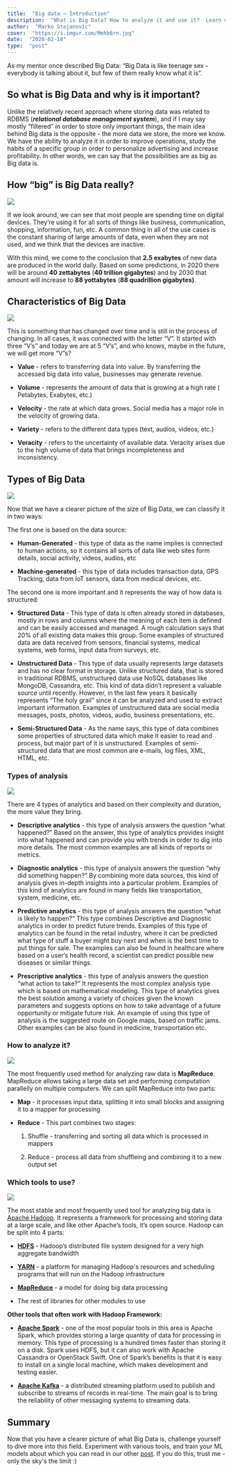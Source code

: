 ```yaml
---
title:  "Big data – Introduction"
description:  "What is Big Data? How to analyze it and use it?  Learn more in this blog post!"
author:  "Marko Stojanovic"
cover:  "https://i.imgur.com/Mmhb6rn.jpg"
date:  "2020-02-18"
type:  "post"
---
```


As my mentor once described Big Data: “Big Data is like teenage sex - everybody is talking about it, but few of them really know what it is”.


## So what is Big Data and why is it important?

Unlike the relatively recent approach where storing data was related to RDBMS (**_relational database management system_**), and if I may say mostly “filtered” in order to store only important things, the main idea behind Big data is the opposite - the more data we store, the more we know. We have the ability to analyze it in order to improve operations, study the habits of a specific group in order to personalize advertising and increase profitability. In other words, we can say that the possibilities are as big as Big data is.


## How “big” is Big Data really?

![](https://simplecore.intel.com/itpeernetwork/wp-content/uploads/sites/38/2018/10/hpc-ai-convergence.jpg)


If we look around, we can see that most people are spending time on digital devices. They’re using it for all sorts of things like business, communication, shopping, information, fun, etc. A common thing in all of the use cases is the constant sharing of large amounts of data, even when they are not used, and we think that the devices are inactive.

With this mind, we come to the conclusion that **2.5 exabytes** of new data are produced in the world daily. Based on some predictions, in 2020 there will be around **40 zettabytes** (**40 trillion gigabytes**) and by 2030 that amount will increase to **88 yottabytes** (**88 quadrillion gigabytes)**.


## Characteristics of Big Data

![](https://d1jnx9ba8s6j9r.cloudfront.net/blog/wp-content/uploads/2018/06/Five-Vs-of-Big-Data-What-is-Big-Data-Edureka.png)

This is something that has changed over time and is still in the process of changing. In all cases, it was connected with the letter “V”. It started with three “V’s” and today we are at 5 “V’s”, and who knows, maybe in the future, we will get more “V”s?

- **Value** - refers to transferring data into value. By transferring the accessed big data into value, businesses may generate revenue.

- **Volume** - represents the amount of data that is growing at a high rate ( Petabytes, Exabytes, etc.)

- **Velocity** - the rate at which data grows. Social media has a major role in the velocity of growing data.

- **Variety** - refers to the different data types (text, audios, videos, etc.)

- **Veracity** - refers to the uncertainty of available data. Veracity arises due to the high volume of data that brings incompleteness and inconsistency.


## Types of Big Data

![](https://miro.medium.com/max/2509/1*sBcb7TF8jJwZChdTT_sodw.png)

Now that we have a clearer picture of the size of Big Data, we can classify it in two ways:

The first one is based on the data source:

- **Human-Generated** - this type of data as the name implies is connected to human actions, so it contains all sorts of data like web sites form details, social activity, videos, audios, etc

- **Machine-generated** - this type of data includes transaction data, GPS Tracking, data from IoT sensors, data from medical devices, etc.

The second one is more important and it represents the way of how data is structured:

- **Structured Data** - This type of data is often already stored in databases, mostly in rows and columns where the meaning of each item is defined and can be easily accessed and managed. A rough calculation says that 20% of all existing data makes this group. Some examples of structured data are data received from sensors, financial systems, medical systems, web forms, input data from surveys, etc.

- **Unstructured Data** - This type of data usually represents large datasets and has no clear format in storage. Unlike structured data, that is stored in traditional RDBMS, unstructured data use NoSQL databases like MongoDB, Cassandra, etc. This kind of data didn’t represent a valuable source until recently. However, in the last few years it basically represents “The holy grail” since it can be analyzed and used to extract important information. Examples of unstructured data are social media messages, posts, photos, videos, audio, business presentations, etc.

- **Semi-Structured Data** - As the name says, this type of data combines some properties of structured data which make it easier to read and process, but major part of it is unstructured. Examples of semi-structured data that are most common are e-mails, log files, XML, HTML, etc.


### Types of analysis

![](https://i.pinimg.com/originals/15/07/61/150761af87ffe19153652f5eee3ed8eb.png)

There are 4 types of analytics and based on their complexity and duration, the more value they bring.

- **Descriptive analytics** - this type of analysis answers the question “what happened?” Based on the answer, this type of analytics provides insight into what happened and can provide you with trends in order to dig into more details. The most common examples are all kinds of reports or metrics.

- **Diagnostic analytics** - this type of analysis answers the question “why did something happen?” By combining more data sources, this kind of analysis gives in-depth insights into a particular problem. Examples of this kind of analytics are found in many fields like transportation, system, medicine, etc.

- **Predictive analytics** - this type of analysis answers the question “what is likely to happen?” This type combines Descriptive and Diagnostic analytics in order to predict future trends. Examples of this type of analytics can be found in the retail industry, where it can be predicted what type of stuff a buyer might buy next and when is the best time to put things for sale. The examples can also be found in healthcare where based on a user’s health record, a scientist can predict possible new diseases or similar things.

- **Prescriptive analytics** - this type of analysis answers the question “what action to take?” It represents the most complex analysis type which is based on mathematical modeling. This type of analytics gives the best solution among a variety of choices given the known parameters and suggests options on how to take advantage of a future opportunity or mitigate future risk. An example of using this type of analysis is the suggested route on Google maps, based on traffic jams. Other examples can be also found in medicine, transportation etc.

  
### How to analyze it?

![](https://www.adfi-ci.org/news/photos/aadfi_train_22032019110738.jpg)

The most frequently used method for analyzing raw data is **MapReduce**. 
MapReduce allows taking a large data set and performing computation parallelly on multiple computers. We can split MapReduce into two parts:

  

 - **Map** - it processes input data, splitting it into small blocks and assigning it to a mapper for processing

 - **Reduce** - This part combines two stages:

	

	 1. Shuffle - transferring and sorting all data which is processed in mappers

	 2. Reduce - process all data from shuffleing and combining it to a new output set


### Which tools to use?

![](https://www.stockvault.net/data/2016/05/09/196879/preview16.jpg)

The most stable and most frequently used tool for analyzing big data is [Apache Hadoop](https://hadoop.apache.org/). It represents a framework for processing and storing data at a large scale, and like other Apache’s tools, it’s open source. Hadoop can be split into 4 parts:

- [**HDFS**](https://hadoop.apache.org/docs/current/hadoop-project-dist/hadoop-hdfs/HdfsDesign.html) - Hadoop’s distributed file system designed for a very high aggregate bandwidth

- [**YARN**](https://hadoop.apache.org/docs/current/hadoop-yarn/hadoop-yarn-site/YARN.html) - a platform for managing Hadoop's resources and scheduling programs that will run on the Hadoop infrastructure

- [**MapReduce**](https://hadoop.apache.org/docs/current/hadoop-mapreduce-client/hadoop-mapreduce-client-core/MapReduceTutorial.html) - a model for doing big data processing

- The rest of libraries for other modules to use

**Other tools that often work with Hadoop Framework:**

- [**Apache Spark**](https://spark.apache.org/) - one of the most popular tools in this area is Apache Spark, which provides storing a large quantity of data for processing in memory. This type of processing is a hundred times faster than storing it on a disk. Spark uses HDFS, but it can also work with Apache Cassandra or OpenStack Swift. One of Spark’s benefits is that it is easy to install on a single local machine, which makes development and testing easier.

- [**Apache Kafka**](https://kafka.apache.org/) - a distributed streaming platform used to publish and subscribe to streams of records in real-time. The main goal is to bring the reliability of other messaging systems to streaming data.


## Summary

Now that you have a clearer picture of what Big Data is, challenge yourself to dive more into this field. Experiment with various tools, and train your ML models about which you can read in our other [post](https://www.hackbelgrade.com/blog/artificial-intelligence-introduction/). If you do this, trust me - only the sky's the limit :)